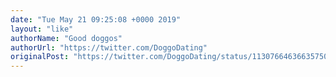 ```yaml
---
date: "Tue May 21 09:25:08 +0000 2019"
layout: "like"
authorName: "Good doggos"
authorUrl: "https://twitter.com/DoggoDating"
originalPost: "https://twitter.com/DoggoDating/status/1130766463663575040"
---
```

